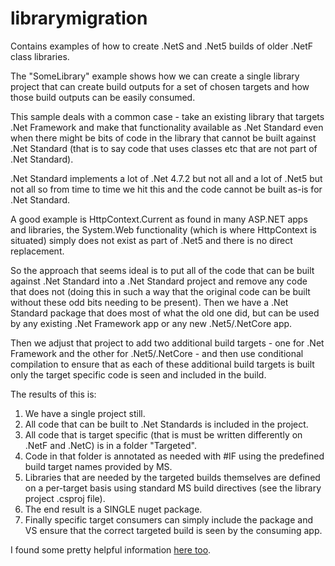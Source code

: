 # librarymigration
Contains examples of how to create .NetS and .Net5 builds of older .NetF class libraries.

The "SomeLibrary" example shows how we can create a single library project that can create build outputs for a set of chosen targets and how those build outputs can be easily consumed.

This sample deals with a common case - take an existing library that targets .Net Framework and make that functionality available as .Net Standard even when there might be bits of code in the library that cannot be built against .Net Standard (that is to say code that uses classes etc that are not part of .Net Standard).

.Net Standard implements a lot of .Net 4.7.2 but not all and a lot of .Net5 but not all so from time to time we hit this and the code cannot be built as-is for .Net Standard.

A good example is HttpContext.Current as found in many ASP.NET apps and libraries, the System.Web functionality (which is where HttpContext is situated) simply does not exist as part of .Net5 and there is no direct replacement.

So the approach that seems ideal is to put all of the code that can be built against .Net Standard into a .Net Standard project and remove any code that does not (doing this in such a way that the original code can be built without these odd bits needing to be present). Then we have a .Net Standard package that does most of what the old one did, but can be used by any existing .Net Framework app or any new .Net5/.NetCore app.

Then we adjust that project to add two additional build targets - one for .Net Framework and the other for .Net5/.NetCore - and then use conditional compilation to ensure that as each of these additional build targets is built only the target specific code is seen and included in the build.

The results of this is:

1. We have a single project still.
2. All code that can be built to .Net Standards is included in the project.
3. All code that is target specific (that is must be written differently on .NetF and .NetC) is in a folder "Targeted".
4. Code in that folder is annotated as needed with #IF using the predefined build target names provided by MS.
5. Libraries that are needed by the targeted builds themselves are defined on a per-target basis using standard MS build directives (see the library project .csproj file).
6. The end result is a SINGLE nuget package.
7. Finally specific target consumers can simply include the package and VS ensure that the correct targeted build is seen by the consuming app.

I found some pretty helpful information [here too](https://blog.inedo.com/dotnet/nuget-library-migration-strategies).

